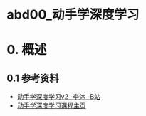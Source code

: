 <!--
 * @Descripttion: 
 * @Author: hxp
 * @version: 
 * @Date: 2021-08-28 13:51:13
 * @LastEditors: hxp
 * @LastEditTime: 2021-09-05 18:19:26
-->
# abd00_动手学深度学习
# 0. 概述
## 0.1 参考资料
* [动手学深度学习v2 -李沐 -B站](https://courses.d2l.ai/zh-v2/)
* [动手学深度学习课程主页](https://courses.d2l.ai/zh-v2/)